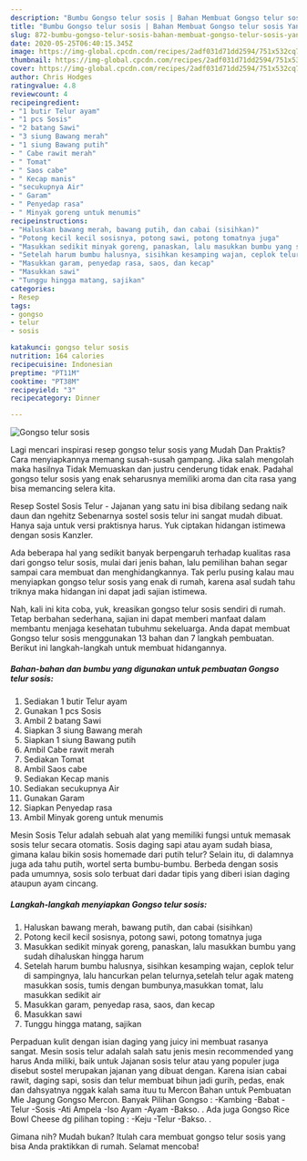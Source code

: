 ```yaml
---
description: "Bumbu Gongso telur sosis | Bahan Membuat Gongso telur sosis Yang Bisa Manjain Lidah"
title: "Bumbu Gongso telur sosis | Bahan Membuat Gongso telur sosis Yang Bisa Manjain Lidah"
slug: 872-bumbu-gongso-telur-sosis-bahan-membuat-gongso-telur-sosis-yang-bisa-manjain-lidah
date: 2020-05-25T06:40:15.345Z
image: https://img-global.cpcdn.com/recipes/2adf031d71dd2594/751x532cq70/gongso-telur-sosis-foto-resep-utama.jpg
thumbnail: https://img-global.cpcdn.com/recipes/2adf031d71dd2594/751x532cq70/gongso-telur-sosis-foto-resep-utama.jpg
cover: https://img-global.cpcdn.com/recipes/2adf031d71dd2594/751x532cq70/gongso-telur-sosis-foto-resep-utama.jpg
author: Chris Hodges
ratingvalue: 4.8
reviewcount: 4
recipeingredient:
- "1 butir Telur ayam"
- "1 pcs Sosis"
- "2 batang Sawi"
- "3 siung Bawang merah"
- "1 siung Bawang putih"
- " Cabe rawit merah"
- " Tomat"
- " Saos cabe"
- " Kecap manis"
- "secukupnya Air"
- " Garam"
- " Penyedap rasa"
- " Minyak goreng untuk menumis"
recipeinstructions:
- "Haluskan bawang merah, bawang putih, dan cabai (sisihkan)"
- "Potong kecil kecil sosisnya, potong sawi, potong tomatnya juga"
- "Masukkan sedikit minyak goreng, panaskan, lalu masukkan bumbu yang sudah dihaluskan hingga harum"
- "Setelah harum bumbu halusnya, sisihkan kesamping wajan, ceplok telur di sampingnya, lalu hancurkan pelan telurnya,setelah telur agak mateng masukkan sosis, tumis dengan bumbunya,masukkan tomat, lalu masukkan sedikit air"
- "Masukkan garam, penyedap rasa, saos, dan kecap"
- "Masukkan sawi"
- "Tunggu hingga matang, sajikan"
categories:
- Resep
tags:
- gongso
- telur
- sosis

katakunci: gongso telur sosis 
nutrition: 164 calories
recipecuisine: Indonesian
preptime: "PT11M"
cooktime: "PT38M"
recipeyield: "3"
recipecategory: Dinner

---
```



![Gongso telur sosis](https://img-global.cpcdn.com/recipes/2adf031d71dd2594/751x532cq70/gongso-telur-sosis-foto-resep-utama.jpg)

Lagi mencari inspirasi resep gongso telur sosis yang Mudah Dan Praktis? Cara menyiapkannya memang susah-susah gampang. Jika salah mengolah maka hasilnya Tidak Memuaskan dan justru cenderung tidak enak. Padahal gongso telur sosis yang enak seharusnya memiliki aroma dan cita rasa yang bisa memancing selera kita.

Resep Sostel Sosis Telur - Jajanan yang satu ini bisa dibilang sedang naik daun dan ngehitz Sebenarnya sostel sosis telur ini sangat mudah dibuat. Hanya saja untuk versi praktisnya harus. Yuk ciptakan hidangan istimewa dengan sosis Kanzler.

Ada beberapa hal yang sedikit banyak berpengaruh terhadap kualitas rasa dari gongso telur sosis, mulai dari jenis bahan, lalu pemilihan bahan segar sampai cara membuat dan menghidangkannya. Tak perlu pusing kalau mau menyiapkan gongso telur sosis yang enak di rumah, karena asal sudah tahu triknya maka hidangan ini dapat jadi sajian istimewa.


Nah, kali ini kita coba, yuk, kreasikan gongso telur sosis sendiri di rumah. Tetap berbahan sederhana, sajian ini dapat memberi manfaat dalam membantu menjaga kesehatan tubuhmu sekeluarga. Anda dapat membuat Gongso telur sosis menggunakan 13 bahan dan 7 langkah pembuatan. Berikut ini langkah-langkah untuk membuat hidangannya.

<!--inarticleads1-->

##### Bahan-bahan dan bumbu yang digunakan untuk pembuatan Gongso telur sosis:

1. Sediakan 1 butir Telur ayam
1. Gunakan 1 pcs Sosis
1. Ambil 2 batang Sawi
1. Siapkan 3 siung Bawang merah
1. Siapkan 1 siung Bawang putih
1. Ambil  Cabe rawit merah
1. Sediakan  Tomat
1. Ambil  Saos cabe
1. Sediakan  Kecap manis
1. Sediakan secukupnya Air
1. Gunakan  Garam
1. Siapkan  Penyedap rasa
1. Ambil  Minyak goreng untuk menumis


Mesin Sosis Telur adalah sebuah alat yang memiliki fungsi untuk memasak sosis telur secara otomatis. Sosis daging sapi atau ayam sudah biasa, gimana kalau bikin sosis homemade dari putih telur? Selain itu, di dalamnya juga ada tahu putih, wortel serta bumbu-bumbu. Berbeda dengan sosis pada umumnya, sosis solo terbuat dari dadar tipis yang diberi isian daging ataupun ayam cincang. 

<!--inarticleads2-->

##### Langkah-langkah menyiapkan Gongso telur sosis:

1. Haluskan bawang merah, bawang putih, dan cabai (sisihkan)
1. Potong kecil kecil sosisnya, potong sawi, potong tomatnya juga
1. Masukkan sedikit minyak goreng, panaskan, lalu masukkan bumbu yang sudah dihaluskan hingga harum
1. Setelah harum bumbu halusnya, sisihkan kesamping wajan, ceplok telur di sampingnya, lalu hancurkan pelan telurnya,setelah telur agak mateng masukkan sosis, tumis dengan bumbunya,masukkan tomat, lalu masukkan sedikit air
1. Masukkan garam, penyedap rasa, saos, dan kecap
1. Masukkan sawi
1. Tunggu hingga matang, sajikan


Perpaduan kulit dengan isian daging yang juicy ini membuat rasanya sangat. Mesin sosis telur adalah salah satu jenis mesin recommended yang harus Anda miliki, baik untuk Jajanan sosis telur atau yang populer juga disebut sostel merupakan jajanan yang dibuat dengan. Karena isian cabai rawit, daging sapi, sosis dan telur membuat bihun jadi gurih, pedas, enak dan dahsyatnya nggak kalah sama ituu tu Mercon Bahan untuk Pembuatan Mie Jagung Gongso Mercon. Banyak Pilihan Gongso : -Kambing -Babat -Telur -Sosis -Ati Ampela -Iso Ayam -Ayam -Bakso. . Ada juga Gongso Rice Bowl Cheese dg pilihan toping : -Keju -Telur -Bakso. . 

Gimana nih? Mudah bukan? Itulah cara membuat gongso telur sosis yang bisa Anda praktikkan di rumah. Selamat mencoba!
